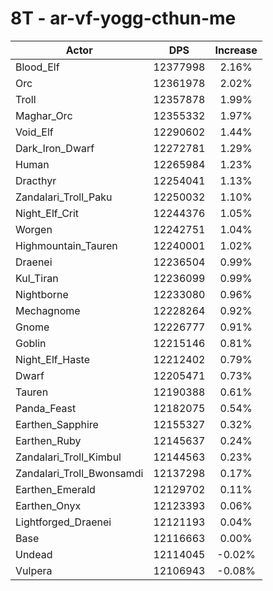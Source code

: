# 8T - ar-vf-yogg-cthun-me
| Actor | DPS | Increase |
|---|:---:|:---:|
|Blood_Elf|12377998|2.16%|
|Orc|12361978|2.02%|
|Troll|12357878|1.99%|
|Maghar_Orc|12355332|1.97%|
|Void_Elf|12290602|1.44%|
|Dark_Iron_Dwarf|12272781|1.29%|
|Human|12265984|1.23%|
|Dracthyr|12254041|1.13%|
|Zandalari_Troll_Paku|12250032|1.10%|
|Night_Elf_Crit|12244376|1.05%|
|Worgen|12242751|1.04%|
|Highmountain_Tauren|12240001|1.02%|
|Draenei|12236504|0.99%|
|Kul_Tiran|12236099|0.99%|
|Nightborne|12233080|0.96%|
|Mechagnome|12228264|0.92%|
|Gnome|12226777|0.91%|
|Goblin|12215146|0.81%|
|Night_Elf_Haste|12212402|0.79%|
|Dwarf|12205471|0.73%|
|Tauren|12190388|0.61%|
|Panda_Feast|12182075|0.54%|
|Earthen_Sapphire|12155327|0.32%|
|Earthen_Ruby|12145637|0.24%|
|Zandalari_Troll_Kimbul|12144563|0.23%|
|Zandalari_Troll_Bwonsamdi|12137298|0.17%|
|Earthen_Emerald|12129702|0.11%|
|Earthen_Onyx|12123393|0.06%|
|Lightforged_Draenei|12121193|0.04%|
|Base|12116663|0.00%|
|Undead|12114045|-0.02%|
|Vulpera|12106943|-0.08%|

